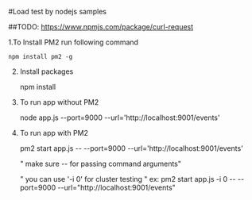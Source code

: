 #Load test by nodejs samples

##TODO: https://www.npmjs.com/package/curl-request


1.To Install PM2 run following command

	npm install pm2 -g

2. Install packages

	npm install

3. To run app without PM2

	node app.js --port=9000 --url='http://localhost:9001/events'

4. To run app with PM2

	pm2 start app.js -- --port=9000 --url='http://localhost:9001/events'

	" make sure -- for passing command arguments"

	" you can use '-i 0'  for cluster testing " ex: pm2 start app.js -i 0 -- --port=9000 --url="http://localhost:9001/events"